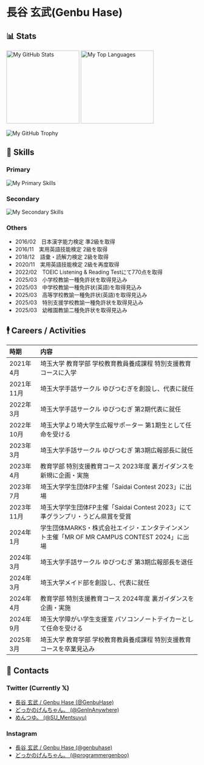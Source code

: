 # 長谷 玄武(Genbu Hase)

## 📊 Stats

<p align="left">
  <img alt="My GitHub Stats" src="https://github-readme-stats.vercel.app/api?username=GenbuHase&show_icons=true&include_all_commits=true" height="192" />
  <img alt="My Top Languages" src="https://github-readme-stats.vercel.app/api/top-langs/?username=GenbuHase&layout=donut" height="192" />
</p>

![My GitHub Trophy](https://github-profile-trophy.vercel.app/?username=GenbuHase&theme=flat&margin-w=4&margin-h=4&column=-1)


## 🔧 Skills

### Primary

![My Primary Skills](https://skillicons.dev/icons?theme=dark&perline=10&i=html,css,sass,js,ts,nodejs,npm,deno,vue,nuxtjs,vuetify,react,redux,nextjs,jquery,express,tailwind,gulp,firebase,regex,vercel,heroku)

### Secondary

![My Secondary Skills](https://skillicons.dev/icons?theme=dark&perline=10&i=java,c,cs,cpp,py,bash,php,pug,p5js,threejs,webpack,mongodb,netlify,figma)

### Others

* 2016/02　日本漢字能力検定 準2級を取得
* 2016/11　実用英語技能検定 2級を取得
* 2018/12　語彙・読解力検定 2級を取得
* 2020/11　実用英語技能検定 2級を再度取得
* 2022/02　TOEIC Listening & Reading Testにて770点を取得
* 2025/03　小学校教諭一種免許状を取得見込み
* 2025/03　中学校教諭一種免許状(英語)を取得見込み
* 2025/03　高等学校教諭一種免許状(英語)を取得見込み
* 2025/03　特別支援学校教諭一種免許状を取得見込み
* 2025/03　幼稚園教諭二種免許状を取得見込み


## 🕴️ Careers / Activities

| 時期       | 内容                                                                                    |
| :--------- | :-------------------------------------------------------------------------------------- |
| 2021年4月  | 埼玉大学 教育学部 学校教育教員養成課程 特別支援教育コースに入学                             |
| 2021年11月 | 埼玉大学手話サークル ゆびつむぎを創設し、代表に就任                                        |
| 2022年3月  | 埼玉大学手話サークル ゆびつむぎ 第2期代表に就任                                            |
| 2022年10月 | 埼玉大学より埼大学生広報サポーター 第1期生として任命を受ける                                |
| 2023年3月  | 埼玉大学手話サークル ゆびつむぎ 第3期広報部長に就任                                        |
| 2023年4月  | 教育学部 特別支援教育コース 2023年度 裏ガイダンスを新規に企画・実施                         |
| 2023年7月  | 埼玉大学学生団体FP主催「Saidai Contest 2023」に出場                                       |
| 2023年11月 | 埼玉大学学生団体FP主催「Saidai Contest 2023」にて準グランプリ・うどん県賞を受賞             |
| 2024年1月  | 学生団体MARKS・株式会社エイジ・エンタテインメント主催「MR OF MR CAMPUS CONTEST 2024」に出場 |
| 2024年3月  | 埼玉大学手話サークル ゆびつむぎ 第3期広報部長を退任                                         |
| 2024年3月  | 埼玉大学メイド部を創設し、代表に就任                                                       |
| 2024年4月  | 教育学部 特別支援教育コース 2024年度 裏ガイダンスを企画・実施                               |
| 2024年9月  | 埼玉大学障がい学生支援室 パソコンノートテイカーとして任命を受ける                            |
| 2025年3月  | 埼玉大学 教育学部 学校教育教員養成課程 特別支援教育コースを卒業見込み                        |


## 👤 Contacts

### Twitter (Currently 𝕏)

* [長谷 玄武 / Genbu Hase (@GenbuHase)](https://twitter.com/GenbuHase)
* [どっかのげんちゃん。 (@GenInAnywhere)](https://twitter.com/GenInAnywhere)
* [めんつゆ。 (@SU_Mentsuyu)](https://twitter.com/SU_Mentsuyu)

### Instagram

* [長谷 玄武 / Genbu Hase (@genbuhase)](https://www.instagram.com/genbuhase)
* [どっかのげんちゃん。 (@programmergenboo)](https://www.instagram.com/programmergenboo)
